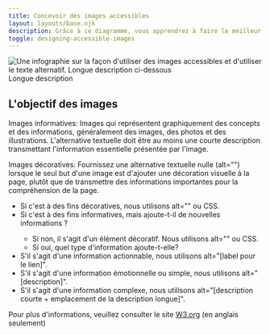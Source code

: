 ```yaml
---
title: Concevoir des images accessibles
layout: layouts/base.njk
description: Grâce à ce diagramme, vous apprendrez à faire le meilleur choix pour concevoir des images accessibles.
toggle: designing-accessible-images
---
```

<div class="row">
    <div class="col-md-10 col-xs-offset-1"><img src="/img/fr/introduction/image-accessible.jpg" class="img-responsive" alt="Une infographie sur la façon d'utiliser des images accessibles et d'utiliser le texte alternatif. Longue description ci-dessous" /></div>
</div>
<div class="col-md-10 col-xs-offset-1">
    <summary>Longue description</summary>
    <h2 class="mrgn-tp-0">L'objectif des images</h2>
    <p>Images informatives: Images qui représentent graphiquement des concepts et des informations, généralement des images, des photos et des illustrations. L'alternative textuelle doit être au moins une courte description transmettant l'information essentielle présentée par l'image.</p>
    <p>Images décoratives: Fournissez une alternative textuelle nulle (alt="") lorsque le seul but d'une image est d'ajouter une décoration visuelle à la page, plutôt que de transmettre des informations importantes pour la compréhension de la page.</p>
    <div class="row">
        <div>
            <ul class="lst-spcd">
                <li>Si c'est à des fins décoratives, nous utilisons alt="" ou CSS.</li>
                <li>Si c'est à des fins informatives, mais ajoute-t-il de nouvelles informations ?</li>
                <ul>
                    <li>Si non, il s'agit d'un élément décoratif. Nous utilisons alt="" ou CSS.</li>
                    <li>Si oui, quel type d'information ajoute-t-elle?</li>
                </ul>
                <li>S'il s'agit d'une information actionnable, nous utilisons alt="[label pour le lien]".</li>
                <li>S'il s'agit d'une information émotionnelle ou simple, nous utilisons alt="[description]".</li>
                <li>S'il s'agit d'une information complexe, nous utilisons alt="[description courte + emplacement de la description longue]".</li>
            </ul>
        </div>
    </div>
    <p>Pour plus d'informations, veuillez consulter le site <a hreflang="en" href="https://www.w3.org/WAI/tutorials/images/">W3.org</a> (en anglais seulement)</p>
</div>
